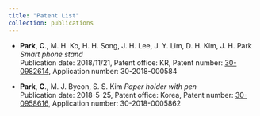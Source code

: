 ```yaml
---
title: "Patent List"
collection: publications
---
```

+ **Park**, **C**., M. H. Ko, H. H. Song, J. H. Lee, J. Y. Lim, D. H. Kim, J. H. Park
_Smart phone stand_   <br />
Publication date: 2018/11/21,
Patent office: KR,
Patent number: [30-0982614](https://appliedstat.github.io/files/patent/Patent-30-0982614.pdf),
Application number: 30-2018-000584

+ **Park**, **C**., M. J. Byeon, S. S. Kim _Paper holder with pen_<br />
Publication date: 2018-5-25,
Patent office: Korea,
Patent number: [30-0958616](https://appliedstat.github.io/files/patent/Patent-30-0958616.pdf), 
Application number: 30-2018-0005862

